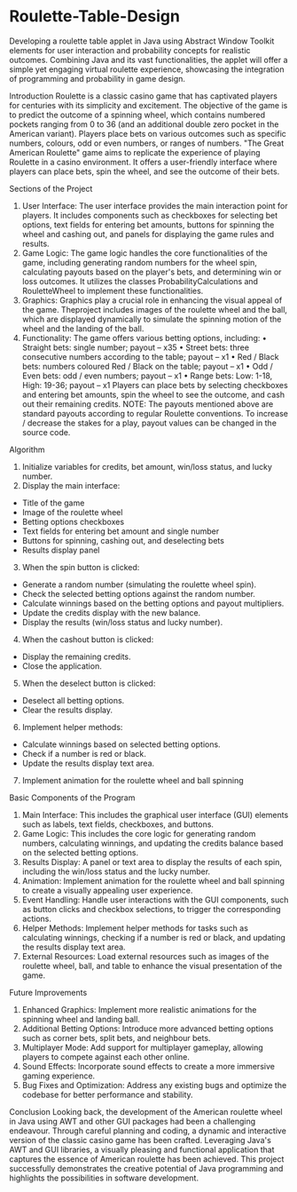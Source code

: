 # Roulette-Table-Design
Developing a roulette table applet in Java using Abstract Window Toolkit elements for user interaction and probability concepts for realistic outcomes. Combining Java and its vast functionalities, the applet will offer a simple yet engaging virtual roulette experience, showcasing the integration of programming and probability in game design.

Introduction
Roulette is a classic casino game that has captivated players for centuries with its simplicity and excitement. The objective of the game is to predict the outcome of a spinning wheel, which contains numbered pockets ranging from 0 to 36 (and an additional double zero pocket in the American variant). Players place bets on various outcomes such as specific numbers, colours, odd or even numbers, or ranges of numbers. "The Great American Roulette" game aims to replicate the experience of playing Roulette in a casino environment. It offers a user-friendly interface where players can place bets, spin the wheel, and see the outcome of their bets. 

Sections of the Project
1. User Interface: The user interface provides the main interaction point for players. It includes components such as checkboxes for selecting bet options, text fields for entering bet amounts, buttons for spinning the wheel and cashing out, and panels for displaying the game rules and results.
2. Game Logic: The game logic handles the core functionalities of the game, including generating random numbers for the wheel spin, calculating payouts based on the player's bets, and determining win or loss outcomes. It utilizes the classes ProbabilityCalculations and RouletteWheel to implement these functionalities.
3. Graphics: Graphics play a crucial role in enhancing the visual appeal of the game. Theproject includes images of the roulette wheel and the ball, which are displayed dynamically to simulate the spinning motion of the wheel and the landing of the ball.
4. Functionality: The game offers various betting options, including:
• Straight bets: single number; payout – x35
• Street bets: three consecutive numbers according to the table; payout – x1
• Red / Black bets: numbers coloured Red / Black on the table; payout – x1
• Odd / Even bets: odd / even numbers; payout – x1
• Range bets: Low: 1-18, High: 19-36; payout – x1
Players can place bets by selecting checkboxes and entering bet amounts, spin the wheel to see the outcome, and cash out their remaining credits.
NOTE: The payouts mentioned above are standard payouts according to regular Roulette conventions. To increase / decrease the stakes for a play, payout values can be changed in the source code.

Algorithm
1. Initialize variables for credits, bet amount, win/loss status, and lucky number.
2. Display the main interface:
- Title of the game
- Image of the roulette wheel
- Betting options checkboxes
- Text fields for entering bet amount and single number
- Buttons for spinning, cashing out, and deselecting bets
- Results display panel
3. When the spin button is clicked:
- Generate a random number (simulating the roulette wheel spin).
- Check the selected betting options against the random number.
- Calculate winnings based on the betting options and payout multipliers.
- Update the credits display with the new balance.
- Display the results (win/loss status and lucky number).
4. When the cashout button is clicked:
- Display the remaining credits.
- Close the application.
5. When the deselect button is clicked:
- Deselect all betting options.
- Clear the results display.
6. Implement helper methods:
- Calculate winnings based on selected betting options.
- Check if a number is red or black.
- Update the results display text area.
7. Implement animation for the roulette wheel and ball spinning

Basic Components of the Program
1. Main Interface: This includes the graphical user interface (GUI) elements such as labels, text fields, checkboxes, and buttons.
2. Game Logic: This includes the core logic for generating random numbers, calculating winnings, and updating the credits balance based on the selected betting options.
3. Results Display: A panel or text area to display the results of each spin, including the win/loss status and the lucky number.
4. Animation: Implement animation for the roulette wheel and ball spinning to create a visually appealing user experience.
5. Event Handling: Handle user interactions with the GUI components, such as button clicks and checkbox selections, to trigger the corresponding actions.
6. Helper Methods: Implement helper methods for tasks such as calculating winnings, checking if a number is red or black, and updating the results display text area.
7. External Resources: Load external resources such as images of the roulette wheel, ball, and table to enhance the visual presentation of the game.

Future Improvements
1. Enhanced Graphics:
Implement more realistic animations for the spinning wheel and landing ball.
2. Additional Betting Options:
Introduce more advanced betting options such as corner bets, split bets, and neighbour bets.
3. Multiplayer Mode:
Add support for multiplayer gameplay, allowing players to compete against each other
online.
4. Sound Effects:
Incorporate sound effects to create a more immersive gaming experience.
5. Bug Fixes and Optimization:
Address any existing bugs and optimize the codebase for better performance and stability.

Conclusion
Looking back, the development of the American roulette wheel in Java using AWT and other GUI packages had been a challenging endeavour. Through careful planning and coding, a dynamic and interactive version of the classic casino game has been crafted. Leveraging Java's AWT and GUI libraries, a visually pleasing and functional application that captures the essence of American roulette has been achieved. This project successfully demonstrates the creative potential of Java programming and highlights the possibilities in software development.
